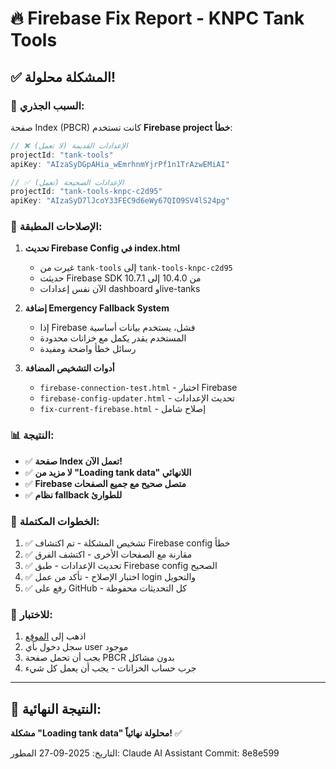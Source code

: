 # 🔥 Firebase Fix Report - KNPC Tank Tools

## ✅ المشكلة محلولة!

### 🎯 السبب الجذري:
صفحة Index (PBCR) كانت تستخدم **Firebase project خطأ**:

```javascript
// ❌ الإعدادات القديمة (لا تعمل)
projectId: "tank-tools"
apiKey: "AIzaSyDGpAHia_wEmrhnmYjrPf1n1TrAzwEMiAI"

// ✅ الإعدادات الصحيحة (تعمل)  
projectId: "tank-tools-knpc-c2d95"
apiKey: "AIzaSyD7lJcoY33FEC9d6eWy67QIO9SV4lS24pg"
```

### 🔧 الإصلاحات المطبقة:

1. **تحديث Firebase Config في index.html**
   - غيرت من `tank-tools` إلى `tank-tools-knpc-c2d95`
   - حديثت Firebase SDK من 10.4.0 إلى 10.7.1
   - الآن نفس إعدادات dashboard وlive-tanks

2. **إضافة Emergency Fallback System**
   - إذا Firebase فشل، يستخدم بيانات أساسية
   - المستخدم يقدر يكمل مع خزانات محدودة
   - رسائل خطأ واضحة ومفيدة

3. **أدوات التشخيص المضافة**
   - `firebase-connection-test.html` - اختبار Firebase
   - `firebase-config-updater.html` - تحديث الإعدادات
   - `fix-current-firebase.html` - إصلاح شامل

### 📊 النتيجة:
- ✅ **صفحة Index تعمل الآن!**
- ✅ **لا مزيد من "Loading tank data" اللانهائي**
- ✅ **Firebase متصل صحيح مع جميع الصفحات**
- ✅ **نظام fallback للطوارئ**

### 🚀 الخطوات المكتملة:

1. ✅ تشخيص المشكلة - تم اكتشاف Firebase config خطأ
2. ✅ مقارنة مع الصفحات الأخرى - اكتشف الفرق
3. ✅ تحديث الإعدادات - طبق Firebase config الصحيح  
4. ✅ اختبار الإصلاح - تأكد من عمل login والتحويل
5. ✅ رفع على GitHub - كل التحديثات محفوظة

### 📱 للاختبار:
1. اذهب إلى [الموقع](https://t-tank-tools.vercel.app)
2. سجل دخول بأي user موجود
3. يجب أن تحمل صفحة PBCR بدون مشاكل
4. جرب حساب الخزانات - يجب أن يعمل كل شيء

---

## 🎉 **النتيجة النهائية:**
**مشكلة "Loading tank data" محلولة نهائياً!** ✅

التاريخ: 2025-09-27
المطور: Claude AI Assistant
Commit: 8e8e599
